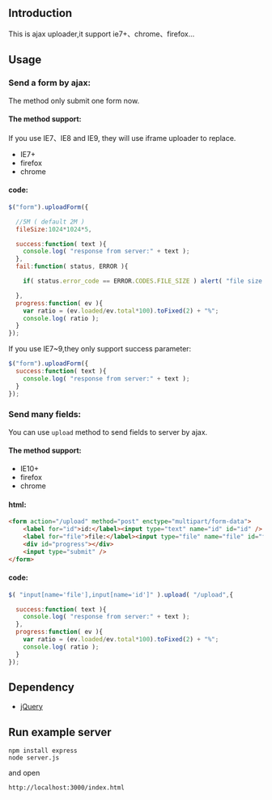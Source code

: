 ## Introduction

This is ajax uploader,it support ie7+、chrome、firefox...

## Usage


### Send a form by ajax:
The method only submit one form now.

#### The method support:
If you use IE7、IE8 and IE9, they will use iframe uploader to replace.

* IE7+
* firefox
* chrome

#### code:

```js
$("form").uploadForm({

  //5M ( default 2M )
  fileSize:1024*1024*5,

  success:function( text ){
    console.log( "response from server:" + text );
  },
  fail:function( status, ERROR ){

	if( status.error_code == ERROR.CODES.FILE_SIZE ) alert( "file size > max file size" );

  },
  progress:function( ev ){
    var ratio = (ev.loaded/ev.total*100).toFixed(2) + "%";
    console.log( ratio );
  }
});
```

If you use IE7~9,they only support success parameter:

```js
$("form").uploadForm({
  success:function( text ){
    console.log( "response from server:" + text );
  }
});
```

### Send many fields:

You can use `upload` method to send fields to server by ajax.

#### The method support:

* IE10+
* firefox
* chrome

#### html:

```html
<form action="/upload" method="post" enctype="multipart/form-data">
    <label for="id">id:</label><input type="text" name="id" id="id" />
    <label for="file">file:</label><input type="file" name="file" id="file" /><br>
    <div id="progress"></div>
    <input type="submit" />
</form>
```

#### code:

```js
$( "input[name='file'],input[name='id']" ).upload( "/upload",{

  success:function( text ){
    console.log( "response from server:" + text );
  },
  progress:function( ev ){
    var ratio = (ev.loaded/ev.total*100).toFixed(2) + "%";
    console.log( ratio );
  }
});
```


## Dependency

* [jQuery](https://github.com/jquery/jquery)


## Run example server

```
npm install express
node server.js
```

and open

	http://localhost:3000/index.html

